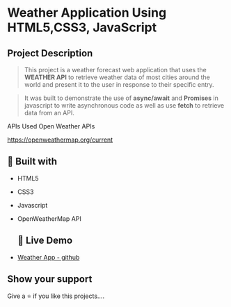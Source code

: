 # Weather Application Using HTML5,CSS3, JavaScript

## Project Description

> This project is a weather forecast web application that uses the **WEATHER API** to retrieve weather data of most cities around the world and present it to the user in response to their specific entry.

> It was built to demonstrate the use of **async/await** and **Promises** in javascript to write asynchronous code as well as use **fetch** to retrieve data from an API.


APIs Used
Open Weather APIs

https://openweathermap.org/current
##  🔧 Built with

- HTML5
- CSS3
- Javascript
- OpenWeatherMap API

  ## 🔴 Live Demo

- [Weather App - github](https://jangitisanthoshkumar.github.io/Weather-Application/)


## Show your support

Give a ⭐️ if you like this projects....
